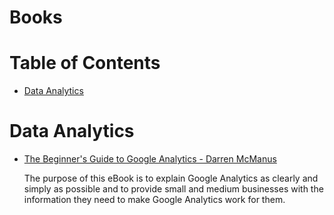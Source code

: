 # Books
# Table of Contents
* [Data Analytics](#data-analytics)

# <a name="data-analytics"></a>Data Analytics
 * [The Beginner's Guide to Google Analytics - Darren McManus](https://github.com/naveenjujaray/Books/raw/main/Library/Data%20Analytics/The%20Beginners%20Guide%20to%20Google%20Analytics-Darren%20McManus.pdf)
 
   The purpose of this eBook is to explain Google Analytics as clearly and simply as possible and to provide small and medium businesses with the information they need to make    Google Analytics work for them.
